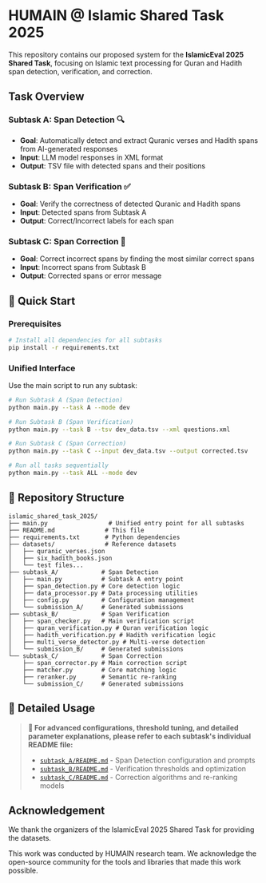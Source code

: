 # HUMAIN @ Islamic Shared Task 2025

This repository contains our proposed system for the **IslamicEval 2025 Shared Task**, focusing on Islamic text processing for Quran and Hadith span detection, verification, and correction.

## Task Overview

### **Subtask A: Span Detection** 🔍
- **Goal**: Automatically detect and extract Quranic verses and Hadith spans from AI-generated responses
- **Input**: LLM model responses in XML format
- **Output**: TSV file with detected spans and their positions

### **Subtask B: Span Verification** ✅
- **Goal**: Verify the correctness of detected Quranic and Hadith spans
- **Input**: Detected spans from Subtask A
- **Output**: Correct/Incorrect labels for each span

### **Subtask C: Span Correction** 🔧
- **Goal**: Correct incorrect spans by finding the most similar correct spans
- **Input**: Incorrect spans from Subtask B
- **Output**: Corrected spans or error message

## 🚀 Quick Start

### Prerequisites
```bash
# Install all dependencies for all subtasks
pip install -r requirements.txt

```

### Unified Interface
Use the main script to run any subtask:

```bash
# Run Subtask A (Span Detection)
python main.py --task A --mode dev

# Run Subtask B (Span Verification)  
python main.py --task B --tsv dev_data.tsv --xml questions.xml

# Run Subtask C (Span Correction)
python main.py --task C --input dev_data.tsv --output corrected.tsv

# Run all tasks sequentially
python main.py --task ALL --mode dev
```

## 📁 Repository Structure

```
islamic_shared_task_2025/
├── main.py                 # Unified entry point for all subtasks
├── README.md              # This file
├── requirements.txt       # Python dependencies
├── datasets/              # Reference datasets
│   ├── quranic_verses.json
│   ├── six_hadith_books.json
│   └── test files...
├── subtask_A/            # Span Detection
│   ├── main.py           # Subtask A entry point
│   ├── span_detection.py # Core detection logic
│   ├── data_processor.py # Data processing utilities
│   ├── config.py         # Configuration management
│   └── submission_A/     # Generated submissions
├── subtask_B/            # Span Verification  
│   ├── span_checker.py   # Main verification script
│   ├── quran_verification.py # Quran verification logic
│   ├── hadith_verification.py # Hadith verification logic
│   ├── multi_verse_detector.py # Multi-verse detection
│   └── submission_B/     # Generated submissions
└── subtask_C/            # Span Correction
    ├── span_corrector.py # Main correction script
    ├── matcher.py        # Core matching logic
    ├── reranker.py       # Semantic re-ranking
    └── submission_C/     # Generated submissions
```

## 🔧 Detailed Usage

> **📖 For advanced configurations, threshold tuning, and detailed parameter explanations, please refer to each subtask's individual README file:**
> - [`subtask_A/README.md`](subtask_A/README.md) - Span Detection configuration and prompts
> - [`subtask_B/README.md`](subtask_B/README.md) - Verification thresholds and optimization
> - [`subtask_C/README.md`](subtask_C/README.md) - Correction algorithms and re-ranking models


## Acknowledgement

We thank the organizers of the IslamicEval 2025 Shared Task for providing the datasets.

This work was conducted by HUMAIN research team. We acknowledge the open-source community for the tools and libraries that made this work possible.